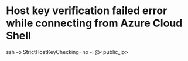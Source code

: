 # Host key verification failed error while connecting from Azure Cloud Shell
ssh -o StrictHostKeyChecking=no -i <pem file name> <username>@<public_ip>




